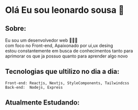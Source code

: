 # Olá Eu sou leonardo sousa 👋

## Sobre:
  Eu sou um desenvolvedor web 👨🏽‍💻 <br>
  com foco no Front-end, Apaixonado por ui,ux desing<br>
  estou constantemente em busca de conhecimentos tanto para<br>
  aprimorar os que ja possuo quanto para aprender algo novo

## Tecnologias que ultilizo no dia a dia:
    Front-end: Reactjs, Nextjs, StyleComponents, Tailwindcss
    Back-end:  Nodejs, Express

## Atualmente Estudando:
   
